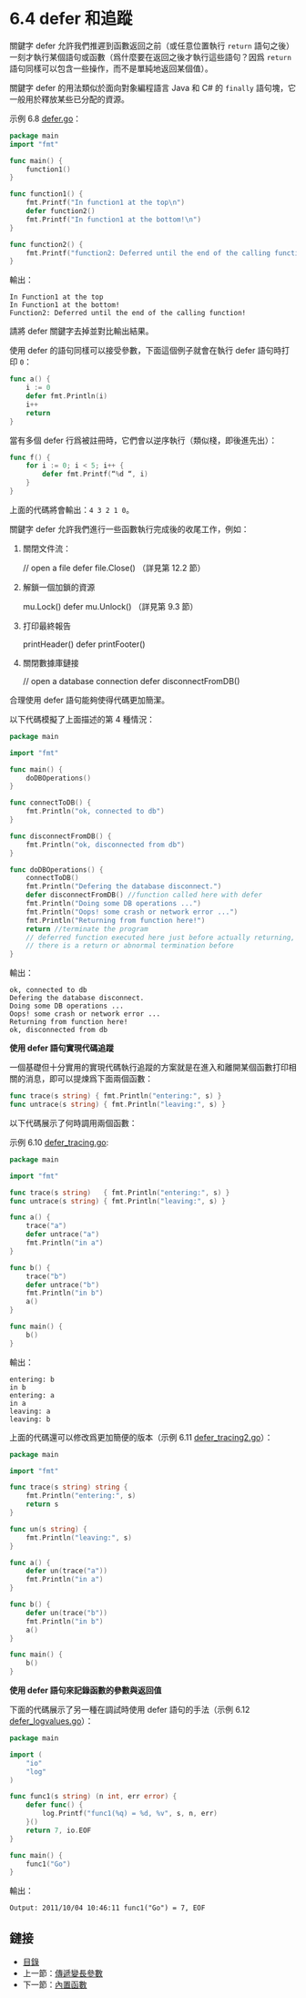 # 6.4 defer 和追蹤

關鍵字 defer 允許我們推遲到函數返回之前（或任意位置執行 `return` 語句之後）一刻才執行某個語句或函數（爲什麼要在返回之後才執行這些語句？因爲 `return` 語句同樣可以包含一些操作，而不是單純地返回某個值）。

關鍵字 defer 的用法類似於面向對象編程語言 Java 和 C# 的 `finally` 語句塊，它一般用於釋放某些已分配的資源。

示例 6.8 [defer.go](examples/chapter_6/defer.go)：

```go
package main
import "fmt"

func main() {
	function1()
}

func function1() {
	fmt.Printf("In function1 at the top\n")
	defer function2()
	fmt.Printf("In function1 at the bottom!\n")
}

func function2() {
	fmt.Printf("function2: Deferred until the end of the calling function!")
}
```

輸出：

```
In Function1 at the top
In Function1 at the bottom!
Function2: Deferred until the end of the calling function!
```

請將 defer 關鍵字去掉並對比輸出結果。

使用 defer 的語句同樣可以接受參數，下面這個例子就會在執行 defer 語句時打印 `0`：

```go
func a() {
	i := 0
	defer fmt.Println(i)
	i++
	return
}
```

當有多個 defer 行爲被註冊時，它們會以逆序執行（類似棧，即後進先出）：

```go
func f() {
	for i := 0; i < 5; i++ {
		defer fmt.Printf(“%d “, i)
	}
}
```

上面的代碼將會輸出：`4 3 2 1 0`。

關鍵字 defer 允許我們進行一些函數執行完成後的收尾工作，例如：

1. 關閉文件流：

	// open a file
	defer file.Close() （詳見第 12.2 節）

2. 解鎖一個加鎖的資源

	mu.Lock()
	defer mu.Unlock() （詳見第 9.3 節）

3. 打印最終報告

	printHeader()
	defer printFooter()

4. 關閉數據庫鏈接

	// open a database connection
	defer disconnectFromDB()

合理使用 defer 語句能夠使得代碼更加簡潔。

以下代碼模擬了上面描述的第 4 種情況：

```go
package main

import "fmt"

func main() {
	doDBOperations()
}

func connectToDB() {
	fmt.Println("ok, connected to db")
}

func disconnectFromDB() {
	fmt.Println("ok, disconnected from db")
}

func doDBOperations() {
	connectToDB()
	fmt.Println("Defering the database disconnect.")
	defer disconnectFromDB() //function called here with defer
	fmt.Println("Doing some DB operations ...")
	fmt.Println("Oops! some crash or network error ...")
	fmt.Println("Returning from function here!")
	return //terminate the program
	// deferred function executed here just before actually returning, even if
	// there is a return or abnormal termination before
}
```

輸出：

```
ok, connected to db
Defering the database disconnect.
Doing some DB operations ...
Oops! some crash or network error ...
Returning from function here!
ok, disconnected from db
```

**使用 defer 語句實現代碼追蹤**

一個基礎但十分實用的實現代碼執行追蹤的方案就是在進入和離開某個函數打印相關的消息，即可以提煉爲下面兩個函數：

```go
func trace(s string) { fmt.Println("entering:", s) }
func untrace(s string) { fmt.Println("leaving:", s) }
```

以下代碼展示了何時調用兩個函數：

示例 6.10 [defer_tracing.go](examples/chapter_6/defer_tracing.go):

```go
package main

import "fmt"

func trace(s string)   { fmt.Println("entering:", s) }
func untrace(s string) { fmt.Println("leaving:", s) }

func a() {
	trace("a")
	defer untrace("a")
	fmt.Println("in a")
}

func b() {
	trace("b")
	defer untrace("b")
	fmt.Println("in b")
	a()
}

func main() {
	b()
}
```

輸出：

```
entering: b
in b
entering: a
in a
leaving: a
leaving: b
```

上面的代碼還可以修改爲更加簡便的版本（示例 6.11 [defer_tracing2.go](examples/chapter_6/defer_tracing2.go)）：

```go
package main

import "fmt"

func trace(s string) string {
	fmt.Println("entering:", s)
	return s
}

func un(s string) {
	fmt.Println("leaving:", s)
}

func a() {
	defer un(trace("a"))
	fmt.Println("in a")
}

func b() {
	defer un(trace("b"))
	fmt.Println("in b")
	a()
}

func main() {
	b()
}
```

**使用 defer 語句來記錄函數的參數與返回值**

下面的代碼展示了另一種在調試時使用 defer 語句的手法（示例 6.12 [defer_logvalues.go](examples/chapter_6/defer_logvalues.go)）：

```go
package main

import (
	"io"
	"log"
)

func func1(s string) (n int, err error) {
	defer func() {
		log.Printf("func1(%q) = %d, %v", s, n, err)
	}()
	return 7, io.EOF
}

func main() {
	func1("Go")
}

```

輸出：

	Output: 2011/10/04 10:46:11 func1("Go") = 7, EOF

## 鏈接

- [目錄](directory.md)
- 上一節：[傳遞變長參數](06.3.md)
- 下一節：[內置函數](06.5.md)

